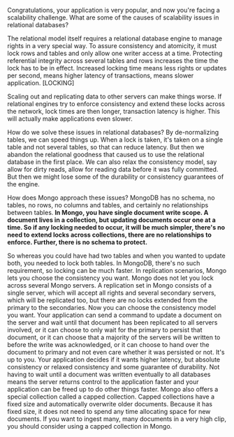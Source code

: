 Congratulations, your application is very popular, and now you're facing a scalability challenge. What are some of the causes of scalability issues in relational databases?

The relational model itself requires a relational database engine to manage rights in a very special way. To assure consistency and atomicity, it must lock rows and tables and only allow one writer access at a time. Protecting referential integrity across several tables and rows increases the time the lock has to be in effect. Increased locking time means less rights or updates per second, means higher latency of transactions, means slower application. [LOCKING]

Scaling out and replicating data to other servers can make things worse. If relational engines try to enforce consistency and extend these locks across the network, lock times are then longer, transaction latency is higher. This will actually make applications even slower.


How do we solve these issues in relational databases? By de-normalizing tables, we can speed things up. When a lock is taken, it's taken on a single table and not several tables, so that can reduce latency. But then we abandon the relational goodness that caused us to use the relational database in the first place. We can also relax the consistency model, say allow for dirty reads, allow for reading data before it was fully committed. But then we might lose some of the durability or consistency guarantees of the engine.


How does Mongo approach these issues? MongoDB has no schema, no tables, no rows, no columns and tables, and certainly no relationships between tables.<b> In Mongo, you have single document write scope. A document lives in a collection, but updating documents occur one at a time. So if any locking needed to occur, it will be much simpler, there's no need to extend locks across collections, there are no relationships to enforce. Further, there is no schema to protect. </b>

So whereas you could have had two tables and when you wanted to update both, you needed to lock both tables. In MongoDB, there's no such requirement, so locking can be much faster. In replication scenarios, Mongo lets you choose the consistency you want. Mongo does not let you lock across several Mongo servers. A replication set in Mongo consists of a single server, which will accept all rights and several secondary servers, which will be replicated too, but there are no locks extended from the primary to the secondaries. Now you can choose the consistency model you want. Your application can send a command to update a document on the server and wait until that document has been replicated to all servers involved, or it can choose to only wait for the primary to persist that document, or it can choose that a majority of the servers will be written to before the write was acknowledged, or it can choose to hand over the document to primary and not even care whether it was persisted or not. It's up to you. Your application decides if it wants higher latency, but absolute consistency or relaxed consistency and some guarantee of durability. Not having to wait until a document was written eventually to all databases means the server returns control to the application faster and your application can be freed up to do other things faster. Mongo also offers a special collection called a capped collection. Capped collections have a fixed size and automatically overwrite older documents. Because it has fixed size, it does not need to spend any time allocating space for new documents. If you want to ingest many, many documents in a very high clip, you should consider using a capped collection in Mongo.

